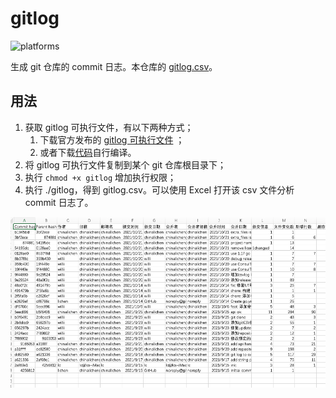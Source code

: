 # gitlog

![platforms](https://img.shields.io/badge/platform-mac%20OS%20%7C%20Windows%20%7C%20Linux-green)

生成 git 仓库的 commit 日志。本仓库的 [gitlog.csv](./docs/gitlog.csv)。

## 用法
1. 获取 gitlog 可执行文件，有以下两种方式；
   1. 下载官方发布的 [gitlog 可执行文件](https://github.com/chinalichen/gitlog/releases) ；
   2. 或者下载[代码](https://github.com/chinalichen/gitlog#:~:text=with%20GitHub%20Desktop-,Download%20ZIP,-Latest%20commit)自行编译。
2. 将 gitlog 可执行文件复制到某个 git 仓库根目录下；
3. 执行 `chmod +x gitlog` 增加执行权限；
4. 执行 ./gitlog，得到 gitlog.csv。可以使用 Excel 打开该 csv 文件分析 commit 日志了。

![excel-snapshot.png](docs/excel-snapshot.png)